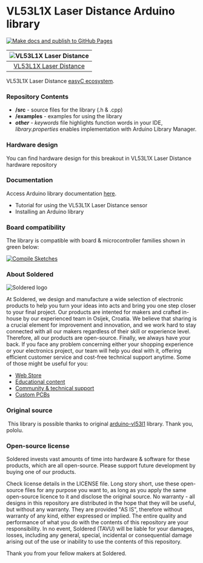 # VL53L1X Laser Distance Arduino library

[![Make docs and publish to GitHub Pages](https://github.com/e-radionicacom/Soldered-VL53L1X-Laser-Distance-Sensor-Arduino-Library/actions/workflows/make_docs.yml/badge.svg?branch=dev)](https://github.com/e-radionicacom/Soldered-VL53L1X-Laser-Distance-Sensor-Arduino-Library/actions/workflows/make_docs.yml)

| ![VL53L1X Laser Distance](https://upload.wikimedia.org/wikipedia/commons/8/8f/Example_image.svg) |
| :---------------------------------------------------------------------------------------------: |
| [VL53L1X Laser Distance](https://www.solde.red/333064)                                                            |

VL53L1X Laser Distance [easyC ecosystem](https://www.soldered.com/easyC). 

### Repository Contents
- **/src** - source files for the library (.h & .cpp)
- **/examples** - examples for using the library
- ***other*** - *keywords* file highlights function words in your IDE, *library.properties* enables implementation with Arduino Library Manager.

### Hardware design
You can find hardware design for this breakout in VL53L1X Laser Distance hardware repository

### Documentation

Access Arduino library documentation [here](https://e-radionicacom.github.io/Soldered-VL53L1X-Laser-Distance-Sensor-Arduino-Library/).

- Tutorial for using the VL53L1X Laser Distance sensor
- Installing an Arduino library

### Board compatibility

The library is compatible with board & microcontroller families shown in green below: 

[![Compile Sketches](http://github-actions.40ants.com/e-radionicacom/Soldered-VL53L1X-Laser-Distance-Sensor-Arduino-Library/matrix.svg?branch=dev&only=Compile%20Sketches)](https://github.com/e-radionicacom/Soldered-VL53L1X-Laser-Distance-Sensor-Arduino-Library/actions/workflows/compile_test.yml)

### About Soldered
![Soldered logo](https://raw.githubusercontent.com/e-radionicacom/Soldered-VL53L1X-Laser-Distance-Sensor-Arduino-Library/dev/extras/Logo%20horizontal-2.svg)

At Soldered, we design and manufacture a wide selection of electronic products to help you turn your ideas into acts and bring you one step closer to your final project. Our products are intented for makers and crafted in-house by our experienced team in Osijek, Croatia. We believe that sharing is a crucial element for improvement and innovation, and we work hard to stay connected with all our makers regardless of their skill or experience level. Therefore, all our products are open-source. Finally, we always have your back. If you face any problem concerning either your shopping experience or your electronics project, our team will help you deal with it, offering efficient customer service and cost-free technical support anytime. Some of those might be useful for you:

- [Web Store](https://www.soldered.com)
- [Educational content](https://learn.soldered.com)
- [Community & technical support](https://community.soldered.com)
- [Custom PCBs](https://pcb.soldered.com)


### Original source
​
This library is possible thanks to original [arduino-vl53l1](https://github.com/pololu/vl53l1x-arduino) library. Thank you, pololu. 


### Open-source license
Soldered invests vast amounts of time into hardware & software for these products, which are all open-source. Please support future development by buying one of our products. 

Check license details in the LICENSE file. Long story short, use these open-source files for any purpose you want to, as long as you apply the same open-source licence to it and disclose the original source. No warranty - all designs in this repository are distributed in the hope that they will be useful, but without any warranty. They are provided "AS IS", therefore without warranty of any kind, either expressed or implied. The entire quality and performance of what you do with the contents of this repository are your responsibility. In no event, Soldered (TAVU) will be liable for your damages, losses, including any general, special, incidental or consequential damage arising out of the use or inability to use the contents of this repository. 

Thank you from your fellow makers at Soldered.


